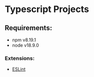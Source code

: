 # Typescript Projects

## Requirements:

- npm v8.19.1
- node v18.9.0

### Extensions:

- [ESLint](https://marketplace.visualstudio.com/items?itemName=dbaeumer.vscode-eslint)
